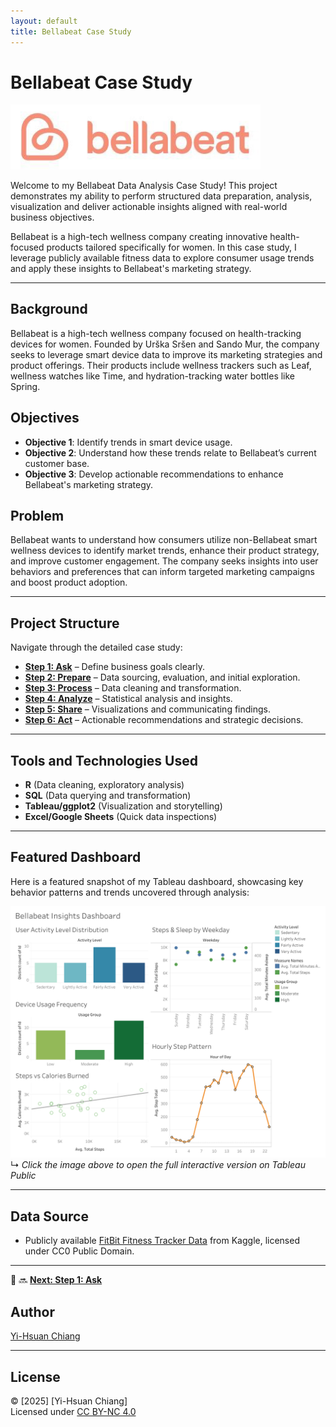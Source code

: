 ```yaml
---
layout: default
title: Bellabeat Case Study
---
```


<!-- Tab Navigation Bar -->
<!-- <nav class="nav-bar">
  <a href="step1_ask.md">Ask</a>
  <a href="step2_prepare.md">Prepare</a>
  <a href="step3_process.md">Process</a>
  <a href="step4_analyze.md">Analyze</a>
  <a href="step5_share.md">Share</a>
  <a href="step6_act.md">Act</a>
</nav> -->

# Bellabeat Case Study
<!-- ![Bellabeat](assets/images/bellabeat.png) -->

<img src="assets/images/bellabeat.png" alt="Bellabeat" width="400"/>


Welcome to my Bellabeat Data Analysis Case Study! This project demonstrates my ability to perform structured data preparation, analysis, visualization and deliver actionable insights aligned with real-world business objectives.

Bellabeat is a high-tech wellness company creating innovative health-focused products tailored specifically for women. In this case study, I leverage publicly available fitness data to explore consumer usage trends and apply these insights to Bellabeat's marketing strategy.

---

## Background
Bellabeat is a high-tech wellness company focused on health-tracking devices for women. Founded by Urška Sršen and Sando Mur, the company seeks to leverage smart device data to improve its marketing strategies and product offerings. Their products include wellness trackers such as Leaf, wellness watches like Time, and hydration-tracking water bottles like Spring.

## Objectives
- **Objective 1**: Identify trends in smart device usage.
- **Objective 2**: Understand how these trends relate to Bellabeat’s current customer base.
- **Objective 3**: Develop actionable recommendations to enhance Bellabeat's marketing strategy.

## Problem
Bellabeat wants to understand how consumers utilize non-Bellabeat smart wellness devices to identify market trends, enhance their product strategy, and improve customer engagement. The company seeks insights into user behaviors and preferences that can inform targeted marketing campaigns and boost product adoption.

---

## Project Structure
Navigate through the detailed case study:

- **[Step 1: Ask](step1_ask/)** – Define business goals clearly.
- **[Step 2: Prepare](step2_prepare/)** – Data sourcing, evaluation, and initial exploration.
- **[Step 3: Process](step3_process/)** – Data cleaning and transformation.
- **[Step 4: Analyze](step4_analyze/)** – Statistical analysis and insights.
- **[Step 5: Share](step5_share/)** – Visualizations and communicating findings.
- **[Step 6: Act](step6_act/)** – Actionable recommendations and strategic decisions.

---

## Tools and Technologies Used
- **R** (Data cleaning, exploratory analysis)
- **SQL** (Data querying and transformation)
- **Tableau/ggplot2** (Visualization and storytelling)
- **Excel/Google Sheets** (Quick data inspections)

---

## Featured Dashboard

Here is a featured snapshot of my Tableau dashboard, showcasing key behavior patterns and trends uncovered through analysis:

[![Bellabeat Insights Dashboard](assets/images/bellabeat_insights_dashboard.png)
](https://public.tableau.com/views/BellabeatCaseStudy_17529089502890/Dashboard1?:language=en-US&:sid=&:redirect=auth&:display_count=n&:origin=viz_share_link)  
↳ *Click the image above to open the full interactive version on Tableau Public*

---

## Data Source
- Publicly available [FitBit Fitness Tracker Data](https://www.kaggle.com/datasets/arashnic/fitbit) from Kaggle, licensed under CC0 Public Domain.

---

🔗 🔜 **[Next: Step 1: Ask](step1_ask.md)**


## Author
[Yi-Hsuan Chiang](https://github.com/YiChiang12)

---

## License
© [2025] [Yi-Hsuan Chiang]  
Licensed under [CC BY-NC 4.0](https://creativecommons.org/licenses/by-nc/4.0/)